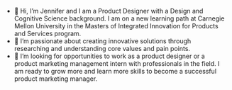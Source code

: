 - 👋 Hi, I’m Jennifer and I am a Product Designer with a Design and Cognitive Science background. I am on a new learning path at Carnegie Mellon University in the Masters of Integrated Innovation for Products and Services program.
- 👀 I’m passionate about creating innovative solutions through researching and understanding core values and pain points. 
- 💞️ I’m looking for opportunities to work as a product designer or a product marketing management intern with professionals in the field. I am ready to grow more and learn more skills to become a successful product marketing manager.
<!---
twjenny/twjenny is a ✨ special ✨ repository because its `README.md` (this file) appears on your GitHub profile.
You can click the Preview link to take a look at your changes.
--->
